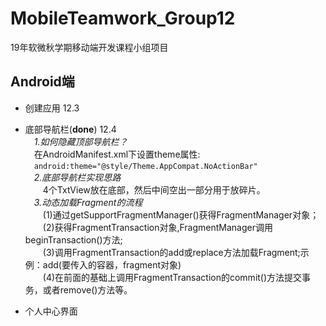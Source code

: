 # MobileTeamwork_Group12
19年软微秋学期移动端开发课程小组项目
## Android端
- 创建应用 12.3
- 底部导航栏(**done**) 12.4    
&emsp;*1.如何隐藏顶部导航栏？*   
&emsp;在AndroidManifest.xml下设置theme属性:   
&emsp;<code>android:theme="@style/Theme.AppCompat.NoActionBar"</code>   
&emsp;*2.底部导航栏实现思路*   
&emsp;&emsp;4个TxtView放在底部，然后中间空出一部分用于放碎片。   
&emsp;*3.动态加载Fragment的流程*   
&emsp;&emsp;(1)通过getSupportFragmentManager()获得FragmentManager对象；  
&emsp;&emsp;(2)获得FragmentTransaction对象,FragmentManager调用beginTransaction()方法;   
&emsp;&emsp;(3)调用FragmentTransaction的add或replace方法加载Fragment;示例：add(要传入的容器，fragment对象)     
&emsp;&emsp;(4)在前面的基础上调用FragmentTransaction的commit()方法提交事务，或者remove()方法等。   

- 个人中心界面  


